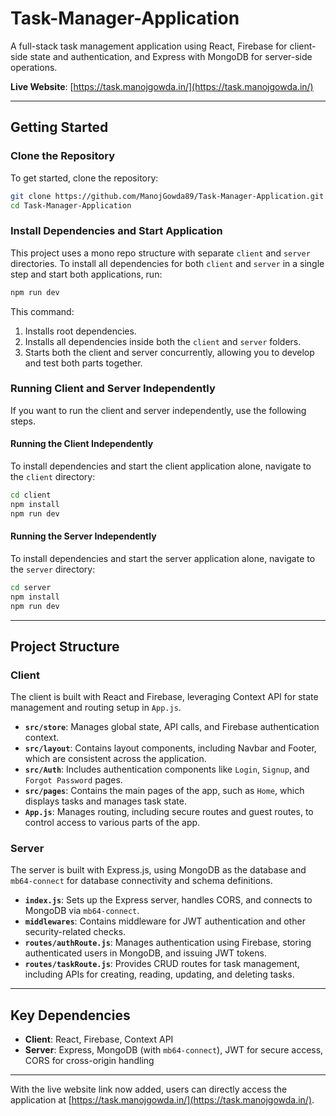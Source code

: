 ﻿
# Task-Manager-Application

A full-stack task management application using React, Firebase for client-side state and authentication, and Express with MongoDB for server-side operations.

**Live Website**: [https://task.manojgowda.in/](https://task.manojgowda.in/)

---

## Getting Started

### Clone the Repository

To get started, clone the repository:

```bash
git clone https://github.com/ManojGowda89/Task-Manager-Application.git
cd Task-Manager-Application
```

### Install Dependencies and Start Application

This project uses a mono repo structure with separate `client` and `server` directories. To install all dependencies for both `client` and `server` in a single step and start both applications, run:

```bash
npm run dev
```

This command:
1. Installs root dependencies.
2. Installs all dependencies inside both the `client` and `server` folders.
3. Starts both the client and server concurrently, allowing you to develop and test both parts together.

### Running Client and Server Independently

If you want to run the client and server independently, use the following steps.

#### Running the Client Independently

To install dependencies and start the client application alone, navigate to the `client` directory:

```bash
cd client
npm install
npm run dev
```

#### Running the Server Independently

To install dependencies and start the server application alone, navigate to the `server` directory:

```bash
cd server
npm install
npm run dev
```

---

## Project Structure

### Client

The client is built with React and Firebase, leveraging Context API for state management and routing setup in `App.js`.

- **`src/store`**: Manages global state, API calls, and Firebase authentication context.
- **`src/layout`**: Contains layout components, including Navbar and Footer, which are consistent across the application.
- **`src/Auth`**: Includes authentication components like `Login`, `Signup`, and `Forgot Password` pages.
- **`src/pages`**: Contains the main pages of the app, such as `Home`, which displays tasks and manages task state.
- **`App.js`**: Manages routing, including secure routes and guest routes, to control access to various parts of the app.

### Server

The server is built with Express.js, using MongoDB as the database and `mb64-connect` for database connectivity and schema definitions.

- **`index.js`**: Sets up the Express server, handles CORS, and connects to MongoDB via `mb64-connect`.
- **`middlewares`**: Contains middleware for JWT authentication and other security-related checks.
- **`routes/authRoute.js`**: Manages authentication using Firebase, storing authenticated users in MongoDB, and issuing JWT tokens.
- **`routes/taskRoute.js`**: Provides CRUD routes for task management, including APIs for creating, reading, updating, and deleting tasks.

---

## Key Dependencies

- **Client**: React, Firebase, Context API
- **Server**: Express, MongoDB (with `mb64-connect`), JWT for secure access, CORS for cross-origin handling

---

With the live website link now added, users can directly access the application at [https://task.manojgowda.in/](https://task.manojgowda.in/).